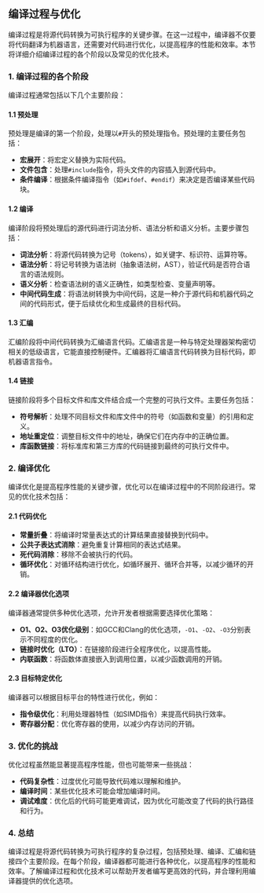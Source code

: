## 编译过程与优化

编译过程是将源代码转换为可执行程序的关键步骤。在这一过程中，编译器不仅要将代码翻译为机器语言，还需要对代码进行优化，以提高程序的性能和效率。本节将详细介绍编译过程的各个阶段以及常见的优化技术。

### 1. **编译过程的各个阶段**

编译过程通常包括以下几个主要阶段：

#### 1.1 预处理

预处理是编译的第一个阶段，处理以`#`开头的预处理指令。预处理的主要任务包括：
- **宏展开**：将宏定义替换为实际代码。
- **文件包含**：处理`#include`指令，将头文件的内容插入到源代码中。
- **条件编译**：根据条件编译指令（如`#ifdef`、`#endif`）来决定是否编译某些代码块。

#### 1.2 编译

编译阶段将预处理后的源代码进行词法分析、语法分析和语义分析。主要步骤包括：
- **词法分析**：将源代码转换为记号（tokens），如关键字、标识符、运算符等。
- **语法分析**：将记号转换为语法树（抽象语法树，AST），验证代码是否符合语言的语法规则。
- **语义分析**：检查语法树的语义正确性，如类型检查、变量声明等。
- **中间代码生成**：将语法树转换为中间代码，这是一种介于源代码和机器代码之间的代码形式，便于后续优化和生成最终的目标代码。

#### 1.3 汇编

汇编阶段将中间代码转换为汇编语言代码。汇编语言是一种与特定处理器架构密切相关的低级语言，它能直接控制硬件。汇编器将汇编语言代码转换为目标代码，即机器语言指令。

#### 1.4 链接

链接阶段将多个目标文件和库文件结合成一个完整的可执行文件。主要任务包括：
- **符号解析**：处理不同目标文件和库文件中的符号（如函数和变量）的引用和定义。
- **地址重定位**：调整目标文件中的地址，确保它们在内存中的正确位置。
- **库函数链接**：将标准库和第三方库的代码链接到最终的可执行文件中。

### 2. **编译优化**

编译优化是提高程序性能的关键步骤，优化可以在编译过程中的不同阶段进行。常见的优化技术包括：

#### 2.1 代码优化

- **常量折叠**：将编译时常量表达式的计算结果直接替换到代码中。
- **公共子表达式消除**：避免重复计算相同的表达式结果。
- **死代码消除**：移除不会被执行的代码。
- **循环优化**：对循环结构进行优化，如循环展开、循环合并等，以减少循环的开销。

#### 2.2 编译器优化选项

编译器通常提供多种优化选项，允许开发者根据需要选择优化策略：
- **O1、O2、O3优化级别**：如GCC和Clang的优化选项，`-O1`、`-O2`、`-O3`分别表示不同程度的优化。
- **链接时优化（LTO）**：在链接阶段进行全程序优化，以提高性能。
- **内联函数**：将函数体直接嵌入到调用位置，以减少函数调用的开销。

#### 2.3 目标特定优化

编译器可以根据目标平台的特性进行优化，例如：
- **指令级优化**：利用处理器特性（如SIMD指令）来提高代码执行效率。
- **寄存器分配**：优化寄存器的使用，以减少内存访问的开销。

### 3. **优化的挑战**

优化过程虽然能显著提高程序性能，但也可能带来一些挑战：
- **代码复杂性**：过度优化可能导致代码难以理解和维护。
- **编译时间**：某些优化技术可能会增加编译时间。
- **调试难度**：优化后的代码可能更难调试，因为优化可能改变了代码的执行路径和行为。

### 4. **总结**

编译过程是将源代码转换为可执行程序的复杂过程，包括预处理、编译、汇编和链接四个主要阶段。在每个阶段，编译器都可能进行各种优化，以提高程序的性能和效率。了解编译过程和优化技术可以帮助开发者编写更高效的代码，并合理利用编译器提供的优化选项。
